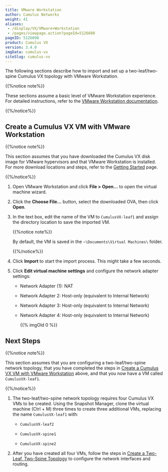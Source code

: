 ```yaml
---
title: VMware Workstation
author: Cumulus Networks
weight: 41
aliases:
 - /display/VX/VMware+Workstation
 - /pages/viewpage.action?pageId=5126698
pageID: 5126698
product: Cumulus VX
version: 3.4.0
imgData: cumulus-vx
siteSlug: cumulus-vx
---
```

The following sections describe how to import and set up a
two-leaf/two-spine Cumulus VX topology with VMware Workstation.

{{%notice note%}}

These sections assume a basic level of VMware Workstation experience.
For detailed instructions, refer to the [VMware Workstation
documentation](https://www.vmware.com/support/pubs/ws_pubs.html).

{{%/notice%}}

## <span>Create a Cumulus VX VM with VMware Workstation</span>

{{%notice note%}}

This section assumes that you have downloaded the Cumulus VX disk image
for VMware hypervisors and that VMware Workstation is installed. For
more download locations and steps, refer to the [Getting
Started](/cumulus-vx/Getting_Started/) page.

{{%/notice%}}

1.  Open VMware Workstation and click **File \> Open...** to open the
    virtual machine wizard.

2.  Click the **Choose File...** button, select the downloaded OVA, then
    click **Open**.

3.  In the text box, edit the name of the VM to `CumulusVX-leaf1` and
    assign the directory location to save the imported VM.
    
    {{%notice note%}}
    
    By default, the VM is saved in the `~\Documents\Virtual Machines\`
    folder.
    
    {{%/notice%}}

4.  Click **Import** to start the import process. This might take a few
    seconds.

5.  Click **Edit virtual machine settings** and configure the network
    adapter settings:
    
      - Network Adapter (1): NAT
    
      - Network Adapter 2: Host-only (equivalent to Internal Network)
    
      - Network Adapter 3: Host-only (equivalent to Internal Network)
    
      - Network Adapter 4: Host-only (equivalent to Internal Network)
        
        {{% imgOld 0 %}}

## <span>Next Steps</span>

{{%notice note%}}

This section assumes that you are configuring a two-leaf/two-spine
network topology, that you have completed the steps in [Create a Cumulus
VX VM with VMware
Workstation](#src-5126698_VMwareWorkstation-CreateaCumulusVXVirtualMachinewithVMwareWorkstation)
above, and that you now have a VM called `CumulusVX-leaf1`.

{{%/notice%}}

1.  The two-leaf/two-spine network topology requires four Cumulus VX VMs
    to be created. Using the Snapshot Manager, clone the virtual machine
    (Ctrl + M) three times to create three additional VMs, replacing the
    name `CumulusVX-leaf1` with:
    
      - `CumulusVX-leaf2`
    
      - `CumulusVX-spine1`
    
      - `CumulusVX-spine2`

2.  After you have created all four VMs, follow the steps in [Create a
    Two-Leaf, Two-Spine
    Topology](/cumulus-vx/Create_a_Two-Leaf_Two-Spine_Topology) to
    configure the network interfaces and routing.
